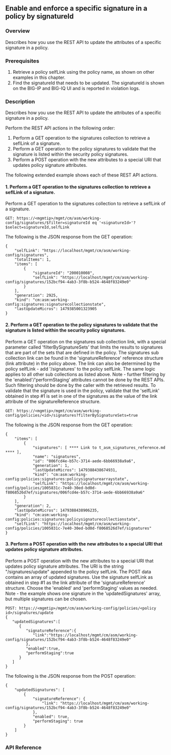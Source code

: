 ## Enable and enforce a specific signature in a policy by signatureId

### Overview
Describes how you use the REST API to update the attributes of a specific signature in a policy.

### Prerequisites

1. Retrieve a policy selfLink using the policy name, as shown on other examples in this chapter.
2. Find the signatureId that needs to be updated. The signatureId is shown on the BIG-IP and BIG-IQ UI and is reported in violation logs.

### Description

Describes how you use the REST API to update the attributes of a specific signature in a policy.

Perform the REST API actions in the following order:

1. Perform a GET operation to the signatures collection to retrieve a seflLink of a signature.
2. Perform a GET operation to the policy signatures to validate that the signature is listed within the security policy signatures.
3. Perform a POST operation with the new attributes to a special URI that updates policy signature attributes.

The following extended example shows each of these REST API actions.

#### 1. Perform a GET operation to the signatures collection to retrieve a seflLink of a signature.
Perform a GET operation to the signatures collection to retrieve a seflLink of a signature.
```
GET: https://<mgmtip>/mgmt/cm/asm/working-config/signatures/$filter=signatureId eq '<signatureId>'?$select=signatureId,selfLink
```
The following is the JSON response from the GET operation:
```
{
    "selfLink": "https://localhost/mgmt/cm/asm/working-config/signatures",
    "totalItems": 1,
    "items": [
        {
            "signatureId": "200010008",
            "selfLink": "https://localhost/mgmt/cm/asm/working-config/signatures/152bcf94-4ab3-3f8b-b524-4648f83249e0"
        }
    ],
    "generation": 2925,
    "kind": "cm:asm:working-config:signatures:signaturecollectionstate",
    "lastUpdateMicros": 1479385001323905
}
```
#### 2. Perform a GET operation to the policy signatures to validate that the signature is listed within the security policy signatures.
Perform a GET operation on the signatures sub collection link, with a special parameter called 'filterBySignatureSets' that limits the results to signatures that are part of the sets that are defined in the policy. The signatures sub collection link can be found in the 'signatureReference' reference structure (link attribute) in the policy above. The link can also be determined by the policy selfLink - add '/signatures' to the policy selfLink. The same logic applies to all other sub collections as listed above.
Note - further filtering by the 'enabled'/'performStaging' attributes cannot be done by the REST APIs. Such filtering should be done by the caller with the retrieved results.
To validate that the signature is used in the policy, validate that the 'selfLink' obtained in step #1 is set in one of the signatures as the value of the link attribute of the signatureReference structure.

```
GET: https://<mgmtip>/mgmt/cm/asm/working-config/policies/<id>/signatures?filterBySignatureSets=true
```
The following is the JSON response from the GET operation:
```
{
    "items": [
        {
            "signatures": [ **** Link to t_asm_signatures_reference.md **** ],
            "name": "signatures",
            "id": "006fcd4e-b57c-3714-aede-6bb66938a9a6",
            "generation": 1,
            "lastUpdateMicros": 1479388438674931,
            "kind": "cm:asm:working-config:policies:signatures:policysignaturearraystate",
            "selfLink": "https://localhost/mgmt/cm/asm/working-config/policies/1005831c-7e40-30ed-bd0d-f8068526d7ef/signatures/006fcd4e-b57c-3714-aede-6bb66938a9a6"
        }
    ],
    "generation": 2,
    "lastUpdateMicros": 1479388438906235,
    "kind": "cm:asm:working-config:policies:signatures:policysignaturecollectionstate",
    "selfLink": "https://localhost/mgmt/cm/asm/working-config/policies/1005831c-7e40-30ed-bd0d-f8068526d7ef/signatures"
}
```
#### 3. Perform a POST operation with the new attributes to a special URI that updates policy signature attributes.
Perform a POST operation with the new attributes to a special URI that updates policy signature attributes. The URI is the string "/signatures/update" appended to the policy selfLink. The POST data contains an array of updated signatures. Use the signature selfLink as obtained in step #1 as the link attribute of the 'signatureReference' structure. Choose the 'enabled' and 'performStaging' values as needed.
Note - the example shows one signature in the 'updatedSignatures' array, but multiple signatures can be chosen.
```
POST: https://<mgmtip>/mgmt/cm/asm/working-config/policies/<policy id>/signatures/update
{  
   "updatedSignatures":[  
      {  
         "signatureReference":{  
            "link":"https://localhost/mgmt/cm/asm/working-config/signatures/152bcf94-4ab3-3f8b-b524-4648f83249e0"
         },
         "enabled":true,
         "performStaging":true
      }
   ]
}
```
The following is the JSON response from the POST operation:
```
{
    "updatedSignatures": [
        {
            "signatureReference": {
                "link": "https://localhost/mgmt/cm/asm/working-config/signatures/152bcf94-4ab3-3f8b-b524-4648f83249e0"
            },
            "enabled": true,
            "performStaging": true
        }
    ]
}
```

### API Reference